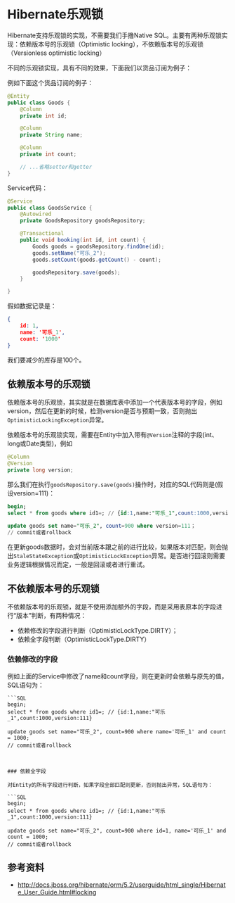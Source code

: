 # Hibernate乐观锁

Hibernate支持乐观锁的实现，不需要我们手撸Native SQL。主要有两种乐观锁实现：依赖版本号的乐观锁（Optimistic locking），不依赖版本号的乐观锁（Versionless optimistic locking）

不同的乐观锁实现，具有不同的效果，下面我们以货品订阅为例子：

例如下面这个货品订阅的例子：

```Java
@Entity
public class Goods {
    @Column
    private int id;

    @Column
    private String name;

    @Column
    private int count;

    // ...省略setter和getter
}
```

Service代码：

```Java
@Service
public class GoodsService {
    @Autowired
    private GoodsRepository goodsRepository;

    @Transactional
    public void booking(int id, int count) {
        Goods goods = goodsRepository.findOne(id);
        goods.setName("可乐_2");
        goods.setCount(goods.getCount() - count);

        goodsRepository.save(goods);
    }

}

```

假如数据记录是：

```json
{
	id: 1,
	name: '可乐_1',
	count: '1000'
}
```

我们要减少的库存是100个。

## 依赖版本号的乐观锁

依赖版本号的乐观锁，其实就是在数据库表中添加一个代表版本号的字段，例如version，然后在更新的时候，检测version是否与预期一致，否则抛出`OptimisticLockingException`异常。

依赖版本号的乐观锁实现，需要在Entity中加入带有`@Version`注释的字段(int、long或Date类型)，例如


```Java
@Column
@Version
private long version;
```

那么我们在执行`goodsRepository.save(goods)`操作时，对应的SQL代码则是(假设version=111)：

```SQL
begin;
select * from goods where id1=; // {id:1,name:"可乐_1",count:1000,version:111}

update goods set name="可乐_2", count=900 where version=111；
// commit或者rollback
```

在更新goods数据时，会对当前版本跟之前的进行比较，如果版本对匹配，则会抛出`StaleStateException`或`OptimisticLockException`异常。是否进行回滚则需要业务逻辑根据情况而定，一般是回滚或者进行重试。


## 不依赖版本号的乐观锁

不依赖版本号的乐观锁，就是不使用添加额外的字段，而是采用表原本的字段进行“版本”判断，有两种情况：

* 依赖修改的字段进行判断（OptimisticLockType.DIRTY）；
* 依赖全字段判断（OptimisticLockType.DIRTY）

### 依赖修改的字段

例如上面的Service中修改了name和count字段，则在更新时会依赖与原先的值，SQL语句为：

```
```SQL
begin;
select * from goods where id1=; // {id:1,name:"可乐_1",count:1000,version:111}

update goods set name="可乐_2", count=900 where name='可乐_1' and count = 1000;
// commit或者rollback
```
```


### 依赖全字段

对Entity的所有字段进行判断，如果字段全部匹配则更新，否则抛出异常，SQL语句为：

```SQL
begin;
select * from goods where id1=; // {id:1,name:"可乐_1",count:1000,version:111}

update goods set name="可乐_2", count=900 where id=1, name='可乐_1' and count = 1000;
// commit或者rollback
```

## 参考资料

* http://docs.jboss.org/hibernate/orm/5.2/userguide/html_single/Hibernate_User_Guide.html#locking